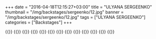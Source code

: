 +++
date = "2016-04-18T12:15:27+03:00"
title = "ULYANA SERGEENKO"
thumbnail = "/img/backstages/sergeenko/12.jpg"
banner = "/img/backstages/sergeenko/12.jpg"
tags = ["ULYANA SERGEENKO"]
categories = ["Backstages"]
+++

{{<mkimage src="/img/backstages/sergeenko/01.jpg">}}
{{<mkimage src="/img/backstages/sergeenko/02.jpg">}}
{{<mkimage src="/img/backstages/sergeenko/03.jpg">}}
{{<mkimage src="/img/backstages/sergeenko/04.jpg">}}
{{<mkimage src="/img/backstages/sergeenko/05.jpg">}}
{{<mkimage src="/img/backstages/sergeenko/06.jpg">}}
{{<mkimage src="/img/backstages/sergeenko/07.jpg">}}
{{<mkimage src="/img/backstages/sergeenko/08.jpg">}}
{{<mkimage src="/img/backstages/sergeenko/09.jpg">}}
{{<mkimage src="/img/backstages/sergeenko/10.jpg">}}
{{<mkimage src="/img/backstages/sergeenko/11.jpg">}}
{{<mkimage src="/img/backstages/sergeenko/12.jpg">}}
{{<mkimage src="/img/backstages/sergeenko/13.jpg">}}